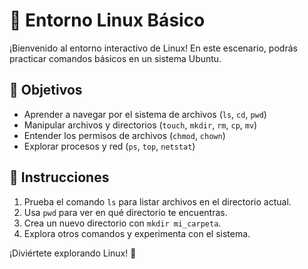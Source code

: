 # 🐧 Entorno Linux Básico  

¡Bienvenido al entorno interactivo de Linux! En este escenario, podrás practicar comandos básicos en un sistema Ubuntu.  

## 🔹 Objetivos  
- Aprender a navegar por el sistema de archivos (`ls`, `cd`, `pwd`)  
- Manipular archivos y directorios (`touch`, `mkdir`, `rm`, `cp`, `mv`)  
- Entender los permisos de archivos (`chmod`, `chown`)  
- Explorar procesos y red (`ps`, `top`, `netstat`)  

## 🔹 Instrucciones  
1. Prueba el comando `ls` para listar archivos en el directorio actual.  
2. Usa `pwd` para ver en qué directorio te encuentras.  
3. Crea un nuevo directorio con `mkdir mi_carpeta`.  
4. Explora otros comandos y experimenta con el sistema.  

¡Diviértete explorando Linux! 🚀  
